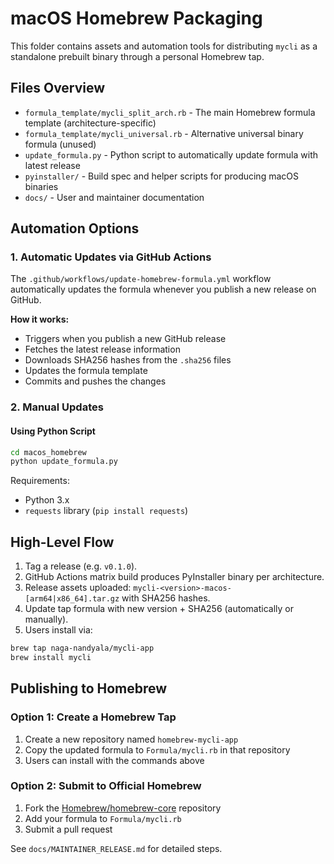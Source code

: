 ﻿# macOS Homebrew Packaging

This folder contains assets and automation tools for distributing `mycli` as a standalone prebuilt binary through a personal Homebrew tap.

## Files Overview

- `formula_template/mycli_split_arch.rb` - The main Homebrew formula template (architecture-specific)
- `formula_template/mycli_universal.rb` - Alternative universal binary formula (unused)
- `update_formula.py` - Python script to automatically update formula with latest release
- `pyinstaller/` - Build spec and helper scripts for producing macOS binaries
- `docs/` - User and maintainer documentation

## Automation Options

### 1. Automatic Updates via GitHub Actions

The `.github/workflows/update-homebrew-formula.yml` workflow automatically updates the formula whenever you publish a new release on GitHub.

**How it works:**
- Triggers when you publish a new GitHub release
- Fetches the latest release information
- Downloads SHA256 hashes from the `.sha256` files
- Updates the formula template
- Commits and pushes the changes

### 2. Manual Updates

#### Using Python Script

```bash
cd macos_homebrew
python update_formula.py
```

Requirements:

- Python 3.x
- `requests` library (`pip install requests`)

## High-Level Flow

1. Tag a release (e.g. `v0.1.0`).
2. GitHub Actions matrix build produces PyInstaller binary per architecture.
3. Release assets uploaded: `mycli-<version>-macos-[arm64|x86_64].tar.gz` with SHA256 hashes.
4. Update tap formula with new version + SHA256 (automatically or manually).
5. Users install via:

```bash
brew tap naga-nandyala/mycli-app
brew install mycli
```

## Publishing to Homebrew

### Option 1: Create a Homebrew Tap

1. Create a new repository named `homebrew-mycli-app`
2. Copy the updated formula to `Formula/mycli.rb` in that repository
3. Users can install with the commands above

### Option 2: Submit to Official Homebrew

1. Fork the [Homebrew/homebrew-core](https://github.com/Homebrew/homebrew-core) repository
2. Add your formula to `Formula/mycli.rb`
3. Submit a pull request

See `docs/MAINTAINER_RELEASE.md` for detailed steps.
